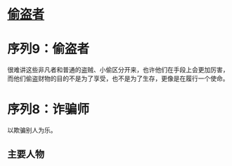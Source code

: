 # [偷盗者](../途径/偷盗者.md)

# 序列9：偷盗者

很难讲这些非凡者和普通的盗贼、小偷区分开来，也许他们在手段上会更加厉害，
而他们偷盗财物的目的不是为了享受，也不是为了生存，更像是在履行一个使命。

# 序列8：诈骗师

以欺骗别人为乐。

## 主要人物

